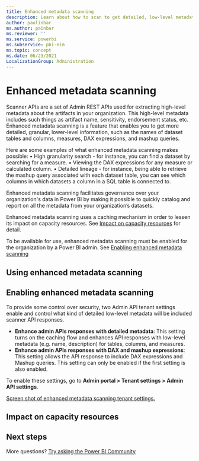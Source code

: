```yaml
---
title: Enhanced metadata scanning
description: Learn about how to scan to get detailed, low-level metadata about your organization's Power BI data assets.
author: paulinbar
ms.author: painbar
ms.reviewer: ''
ms.service: powerbi
ms.subservice: pbi-eim
ms.topic: concept
ms.date: 06/23/2021
LocalizationGroup: Administration
---
```


# Enhanced metadata scanning

Scanner APIs are a set of Admin REST APIs used for extracting high-level metadata about the artifacts in your organization. This high-level metadata includes such things as artifact name, sensitivity, endorsement status, etc. Enhanced metadata scanning is a feature that enables you to get more detailed, granular, lower-level information, such as the names of dataset tables and columns, measures, DAX expressions, and mashup queries.

Here are some examples of what enhanced metadata scanning makes possible:
•	High granularity search - for instance, you can find a dataset by searching for a measure.
•	Viewing the DAX expressions for any measure or calculated column.
•	Detailed lineage - for instance, being able to retrieve the mashup query associated with each dataset table, you can see which columns in which datasets a column in a SQL table is connected to.

Enhanced metadata scanning facilitates governance over your organization's data in Power BI by making it possible to quickly catalog and report on all the metadata from your organization’s datasets.

Enhanced metadata scanning uses a caching mechanism in order to lessen its impact on capacity resources. See [Impact on capacity resources](#impact-on-capacity-resources) for detail.

To be available for use, enhanced metadata scanning must be enabled for the organization by a Power BI admin. See [Enabling enhanced metadata scanning](#enabling-enhanced-metadata-scanning)

## Using enhanced metadata scanning

## Enabling enhanced metadata scanning

To provide some control over security, two Admin API tenant settings enable and control what kind of detailed low-level metadata will be included scanner API responses.
* **Enhance admin APIs responses with detailed metadata**: This setting turns on the caching flow and enhances API responses with low-level metadata (e.g. name, description) for tables, columns, and measures.
* **Enhance admin APIs responses with DAX and mashup expressions**: This setting allows the API response to include DAX expressions and Mashup queries. This setting can only be enabled if the first setting is also enabled.

To enable these settings, go to **Admin portal > Tenant settings > Admin API settings**. 

[Screen shot of enhanced metadata scanning tenant settings.](media/service-admin-enhanced-metadata-scanning/enhanced-metadata-scanning-enable.png)

## Impact on capacity resources

## Next steps

More questions? [Try asking the Power BI Community](https://community.powerbi.com/)

